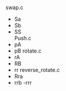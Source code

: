 
swap.c
- Sa
- Sb 
- SS  
Push.c
- pA
- pB 
rotate.c
 - rA
 - RB 
 - rr
reverse_rotate.c
 - Rra
 - rrb
 -rrr